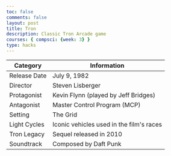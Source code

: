 ```yaml
---
toc: false
comments: false
layout: post
title: Tron
description: Classic Tron Arcade game
courses: { compsci: {week: 3} }
type: hacks
---
```






<html lang="en">
<head>
  <meta charset="UTF-8">
  <meta name="viewport" content="width=device-width, initial-scale=1.0">
  <meta http-equiv="X-UA-Compatible" content="ie=edge">
  <title>Tron</title>
  <link rel="stylesheet" href="/LabNotebook/tronAssets/css/style.css">
  <link href="https://fonts.googleapis.com/css?family=Bungee&display=swap" rel="stylesheet">
  <script type="text/javascript" language="javascript" src="https://code.jquery.com/jquery-3.6.0.min.js"></script>
  <script>var define = null;</script>
  <script type="text/javascript" language="javascript" src="https://cdn.datatables.net/1.13.4/js/jquery.dataTables.min.js"></script>
</head>
<body>
  <canvas id="tron" width="750" height="750"></canvas>
  <script src="/LabNotebook/tronAssets/js/tron.js"></script>
  <!-- W Table -->
      <table id="xdemo" class="table">
        <thead>
            <tr>
                <th>Category</th>
                <th>Information</th>
            </tr>
        </thead>
        <tbody>
            <tr>
                <td>Release Date</td>
                <td>July 9, 1982</td>
            </tr>
            <tr>
                <td>Director</td>
                <td>Steven Lisberger</td>
            </tr>
            <tr>
                <td>Protagonist</td>
                <td>Kevin Flynn (played by Jeff Bridges)</td>
            </tr>
            <tr>
                <td>Antagonist</td>
                <td>Master Control Program (MCP)</td>
            </tr>
            <tr>
                <td>Setting</td>
                <td>The Grid</td>
            </tr>
            <tr>
                <td>Light Cycles</td>
                <td>Iconic vehicles used in the film's races</td>
            </tr>
            <tr>
                <td>Tron Legacy</td>
                <td>Sequel released in 2010</td>
            </tr>
            <tr>
                <td>Soundtrack</td>
                <td>Composed by Daft Punk</td>
            </tr>
        </tbody>
    </table>
    <!-- Script is used to embed executable code -->
    <script>
        $(document).ready(function () {
            $("#xdemo").DataTable();
        });
    </script>
    <!-- tableEnd -->
</body>
</html>